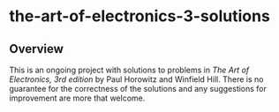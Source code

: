 # the-art-of-electronics-3-solutions
## Overview
This is an ongoing project with solutions to problems in *The Art of Electronics, 3rd edition* by Paul Horowitz and Winfield Hill. There is no guarantee for the correctness of the solutions and any suggestions for improvement are more that welcome.

